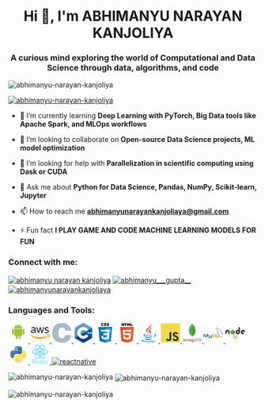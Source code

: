 <h1 align="center">Hi 👋, I'm ABHIMANYU NARAYAN KANJOLIYA</h1>
<h3 align="center">A curious mind exploring the world of Computational and Data Science through data, algorithms, and code</h3>

<p align="left"> <img src="https://komarev.com/ghpvc/?username=abhimanyu-narayan-kanjoliya&label=Profile%20views&color=0e75b6&style=flat" alt="abhimanyu-narayan-kanjoliya" /> </p>

<p align="left"> <a href="https://github.com/ryo-ma/github-profile-trophy"><img src="https://github-profile-trophy.vercel.app/?username=abhimanyu-narayan-kanjoliya" alt="abhimanyu-narayan-kanjoliya" /></a> </p>

- 🌱 I’m currently learning **Deep Learning with PyTorch, Big Data tools like Apache Spark, and MLOps workflows**

- 👯 I’m looking to collaborate on **Open-source Data Science projects, ML model optimization**

- 🤝 I’m looking for help with **Parallelization in scientific computing using Dask or CUDA**

- 💬 Ask me about **Python for Data Science, Pandas, NumPy, Scikit-learn, Jupyter**

- 📫 How to reach me **abhimanyunarayankanjoliaya@gmail.com**

- ⚡ Fun fact **I PLAY GAME AND CODE MACHINE LEARNING MODELS FOR FUN**

<h3 align="left">Connect with me:</h3>
<p align="left">
<a href="https://linkedin.com/in/abhimanyu narayan kanjoliya" target="blank"><img align="center" src="https://raw.githubusercontent.com/rahuldkjain/github-profile-readme-generator/master/src/images/icons/Social/linked-in-alt.svg" alt="abhimanyu narayan kanjoliya" height="30" width="40" /></a>
<a href="https://instagram.com/abhimanyu___gupta__" target="blank"><img align="center" src="https://raw.githubusercontent.com/rahuldkjain/github-profile-readme-generator/master/src/images/icons/Social/instagram.svg" alt="abhimanyu___gupta__" height="30" width="40" /></a>
<a href="https://www.leetcode.com/abhimanyunarayankanjoliaya" target="blank"><img align="center" src="https://raw.githubusercontent.com/rahuldkjain/github-profile-readme-generator/master/src/images/icons/Social/leet-code.svg" alt="abhimanyunarayankanjoliaya" height="30" width="40" /></a>
</p>

<h3 align="left">Languages and Tools:</h3>
<p align="left"> <a href="https://developer.android.com" target="_blank" rel="noreferrer"> <img src="https://raw.githubusercontent.com/devicons/devicon/master/icons/android/android-original-wordmark.svg" alt="android" width="40" height="40"/> </a> <a href="https://aws.amazon.com" target="_blank" rel="noreferrer"> <img src="https://raw.githubusercontent.com/devicons/devicon/master/icons/amazonwebservices/amazonwebservices-original-wordmark.svg" alt="aws" width="40" height="40"/> </a> <a href="https://www.cprogramming.com/" target="_blank" rel="noreferrer"> <img src="https://raw.githubusercontent.com/devicons/devicon/master/icons/c/c-original.svg" alt="c" width="40" height="40"/> </a> <a href="https://www.w3schools.com/cpp/" target="_blank" rel="noreferrer"> <img src="https://raw.githubusercontent.com/devicons/devicon/master/icons/cplusplus/cplusplus-original.svg" alt="cplusplus" width="40" height="40"/> </a> <a href="https://www.w3schools.com/css/" target="_blank" rel="noreferrer"> <img src="https://raw.githubusercontent.com/devicons/devicon/master/icons/css3/css3-original-wordmark.svg" alt="css3" width="40" height="40"/> </a> <a href="https://www.w3.org/html/" target="_blank" rel="noreferrer"> <img src="https://raw.githubusercontent.com/devicons/devicon/master/icons/html5/html5-original-wordmark.svg" alt="html5" width="40" height="40"/> </a> <a href="https://www.java.com" target="_blank" rel="noreferrer"> <img src="https://raw.githubusercontent.com/devicons/devicon/master/icons/java/java-original.svg" alt="java" width="40" height="40"/> </a> <a href="https://developer.mozilla.org/en-US/docs/Web/JavaScript" target="_blank" rel="noreferrer"> <img src="https://raw.githubusercontent.com/devicons/devicon/master/icons/javascript/javascript-original.svg" alt="javascript" width="40" height="40"/> </a> <a href="https://www.mongodb.com/" target="_blank" rel="noreferrer"> <img src="https://raw.githubusercontent.com/devicons/devicon/master/icons/mongodb/mongodb-original-wordmark.svg" alt="mongodb" width="40" height="40"/> </a> <a href="https://www.mysql.com/" target="_blank" rel="noreferrer"> <img src="https://raw.githubusercontent.com/devicons/devicon/master/icons/mysql/mysql-original-wordmark.svg" alt="mysql" width="40" height="40"/> </a> <a href="https://nodejs.org" target="_blank" rel="noreferrer"> <img src="https://raw.githubusercontent.com/devicons/devicon/master/icons/nodejs/nodejs-original-wordmark.svg" alt="nodejs" width="40" height="40"/> </a> <a href="https://www.python.org" target="_blank" rel="noreferrer"> <img src="https://raw.githubusercontent.com/devicons/devicon/master/icons/python/python-original.svg" alt="python" width="40" height="40"/> </a> <a href="https://reactjs.org/" target="_blank" rel="noreferrer"> <img src="https://raw.githubusercontent.com/devicons/devicon/master/icons/react/react-original-wordmark.svg" alt="react" width="40" height="40"/> </a> <a href="https://reactnative.dev/" target="_blank" rel="noreferrer"> <img src="https://reactnative.dev/img/header_logo.svg" alt="reactnative" width="40" height="40"/> </a> </p>

<p><img align="left" src="https://github-readme-stats.vercel.app/api/top-langs?username=abhimanyu-narayan-kanjoliya&show_icons=true&locale=en&layout=compact" alt="abhimanyu-narayan-kanjoliya" /></p>

<p>&nbsp;<img align="center" src="https://github-readme-stats.vercel.app/api?username=abhimanyu-narayan-kanjoliya&show_icons=true&locale=en" alt="abhimanyu-narayan-kanjoliya" /></p>

<p><img align="center" src="https://github-readme-streak-stats.herokuapp.com/?user=abhimanyu-narayan-kanjoliya&" alt="abhimanyu-narayan-kanjoliya" /></p>
